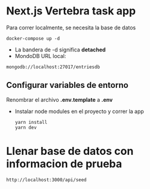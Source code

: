 # Next.js Vertebra task app

Para correr localmente, se necesita la base de datos

```
docker-compose up -d

```

* La bandera de -d significa __detached__
* MondoDB URL local:
```
mongodb://localhost:27017/entriesdb
```
## Configurar variables de entorno

Renombrar el archivo __.env.template__ a __.env__ 

* Instalar node modules en el proyecto y correr la app
  
  ```
  yarn install
  yarn dev
  ```

# Llenar base de datos con informacion de prueba

```
http://localhost:3000/api/seed
```